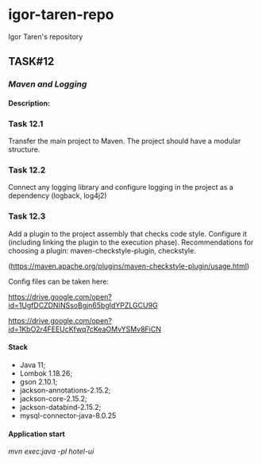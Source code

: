 # igor-taren-repo

Igor Taren's repository

## TASK#12

### _Maven and Logging_

#### Description:

### Task 12.1

Transfer the main project to Maven. The project should have a modular structure.

### Task 12.2

Сonnect any logging library and configure logging in the project as a dependency (logback, log4j2)

### Task 12.3

Add a plugin to the project assembly that checks code style. Configure it (including linking the plugin to
the execution phase). Recommendations for choosing a plugin: maven-checkstyle-plugin, checkstyle.

(https://maven.apache.org/plugins/maven-checkstyle-plugin/usage.html)

Config files can be taken here:

https://drive.google.com/open?id=1UgfDCZDNINSsoBgjn65bgIdYPZLGCU9G

https://drive.google.com/open?id=1KbO2r4FEEUcKfwq7cKeaOMvYSMv8FiCN

#### Stack

- Java 11;
- Lombok 1.18.26;
- gson 2.10.1;
- jackson-annotations-2.15.2;
- jackson-core-2.15.2;
- jackson-databind-2.15.2;
- mysql-connector-java-8.0.25

#### Application start

_mvn exec:java -pl hotel-ui_ 